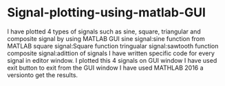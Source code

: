 # Signal-plotting-using-matlab-GUI
I have plotted 4 types of signals such as sine, square, triangular  and composite signal by using MATLAB GUI 
sine signal:sine function from MATLAB
square signal:Square function
tringualar signal:sawtooth function
composite signal:adittion of signals
I have written specific code for every signal in editor window.
I plotted this 4 signals on GUI window
I have used exit button to exit from the GUI window
I have used MATHLAB 2016 a versionto get the results.
